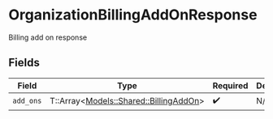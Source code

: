 # OrganizationBillingAddOnResponse

Billing add on response


## Fields

| Field                                                                         | Type                                                                          | Required                                                                      | Description                                                                   |
| ----------------------------------------------------------------------------- | ----------------------------------------------------------------------------- | ----------------------------------------------------------------------------- | ----------------------------------------------------------------------------- |
| `add_ons`                                                                     | T::Array<[Models::Shared::BillingAddOn](../../models/shared/billingaddon.md)> | :heavy_check_mark:                                                            | N/A                                                                           |